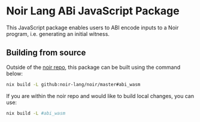 # Noir Lang ABi JavaScript Package

This JavaScript package enables users to ABI encode inputs to a Noir program, i.e. generating an initial witness.

## Building from source

Outside of the [noir repo](https://github.com/noir-lang/noir), this package can be built using the command below:

```bash
nix build -L github:noir-lang/noir/master#abi_wasm
```

If you are within the noir repo and would like to build local changes, you can use:

```bash
nix build -L #abi_wasm
```
